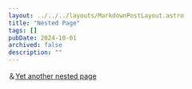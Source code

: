 ```yaml
---
layout: ../../../layouts/MarkdownPostLayout.astro
title: "Nested Page"
tags: []
pubDate: 2024-10-01
archived: false
description: ""
---
```


＆[Yet another nested page](../fff7d006-6e31-8151-8ec2-e53d288632a3)

